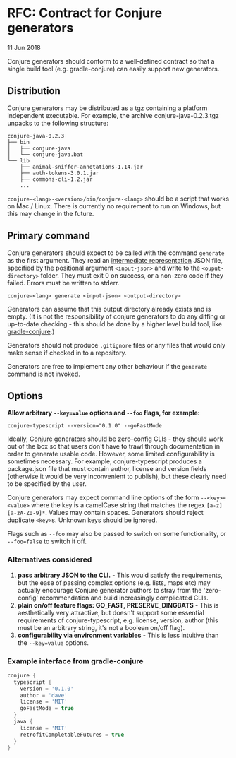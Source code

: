 # RFC: Contract for Conjure generators

11 Jun 2018

Conjure generators should conform to a well-defined contract so that a single build tool (e.g. gradle-conjure) can easily support new generators.

## Distribution

Conjure generators may be distributed as a tgz containing a platform independent executable. For example, the archive conjure-java-0.2.3.tgz unpacks to the following structure:

```
conjure-java-0.2.3
├── bin
│   ├── conjure-java
│   └── conjure-java.bat
└── lib
    ├── animal-sniffer-annotations-1.14.jar
    ├── auth-tokens-3.0.1.jar
    ├── commons-cli-1.2.jar
    ...
```

`conjure-<lang>-<version>/bin/conjure-<lang>` should be a script that works on Mac / Linux. There is currently no requirement to run on Windows, but this may change in the future.

## Primary command

Conjure generators should expect to be called with the command `generate` as the first argument. They read an [intermediate representation](/docs/spec/intermediate_representation.md) JSON file, specified by the positional argument `<input-json>` and write to the `<ouput-directory>` folder. They must exit 0 on success, or a non-zero code if they failed.  Errors must be written to stderr.

```
conjure-<lang> generate <input-json> <output-directory>
```

Generators can assume that this output directory already exists and is empty. (It is not the responsibility of conjure generators to do any diffing or up-to-date checking - this should be done by a higher level build tool, like [gradle-conjure](https://github.com/palantir/gradle-conjure).)

Generators should not produce `.gitignore` files or any files that would only make sense if checked in to a repository.

Generators are free to implement any other behaviour if the `generate` command is not invoked.

## Options

**Allow arbitrary `--key=value` options and `--foo` flags, for example:**

```
conjure-typescript --version="0.1.0" --goFastMode
```

Ideally, Conjure generators should be zero-config CLIs - they should work out of the box so that users don't have to trawl through documentation in order to generate usable code.  However, some limited configurability is sometimes necessary.  For example, conjure-typescript produces a package.json file that must contain author, license and version fields (otherwise it would be very inconvenient to publish), but these clearly need to be specified by the user.

Conjure generators may expect command line options of the form `--<key>=<value>` where the key is a camelCase string that matches the regex `[a-z][a-zA-Z0-9]*`. Values may contain spaces. Generators should reject duplicate `<key>`s. Unknown keys should be ignored.

Flags such as `--foo` may also be passed to switch on some functionality, or `--foo=false` to switch it off.

### Alternatives considered

1. **pass arbitrary JSON to the CLI.** - This would satisfy the requirements, but the ease of passing complex options (e.g. lists, maps etc) may actually encourage Conjure generator authors to stray from the 'zero-config' recommendation and build increasingly complicated CLIs.
2. **plain on/off feature flags: GO_FAST, PRESERVE_DINGBATS** - This is aesthetically very attractive, but doesn't support some essential requirements of conjure-typescript, e.g. license, version, author (this must be an arbitrary string, it's not a boolean on/off flag).
3. **configurability via environment variables** - This is less intuitive than the `--key=value` options.

### Example interface from gradle-conjure

```groovy
conjure {
  typescript {
    version = '0.1.0'
    author = 'dave'
    license = 'MIT'
    goFastMode = true
  }
  java {
    license = 'MIT'
    retrofitCompletableFutures = true
  }
}
```
